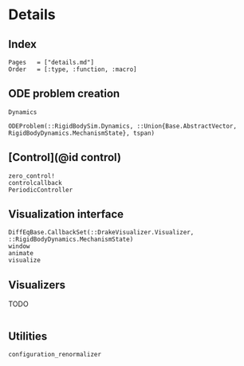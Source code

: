 # Details

## Index

```@index
Pages   = ["details.md"]
Order   = [:type, :function, :macro]
```

## ODE problem creation

```@docs
Dynamics
```

```@docs
ODEProblem(::RigidBodySim.Dynamics, ::Union{Base.AbstractVector, RigidBodyDynamics.MechanismState}, tspan)
```

## [Control](@id control)

```@docs
zero_control!
controlcallback
PeriodicController
```

## Visualization interface

```@docs
DiffEqBase.CallbackSet(::DrakeVisualizer.Visualizer, ::RigidBodyDynamics.MechanismState)
window
animate
visualize
```

## Visualizers

TODO
```@docs
```

## Utilities

```@docs
configuration_renormalizer
```
